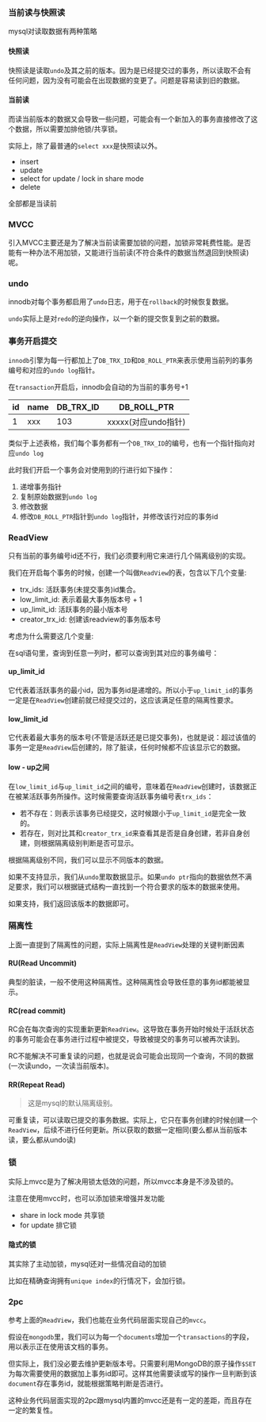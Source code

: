 ### 当前读与快照读

mysql对读取数据有两种策略

#### 快照读

快照读是读取`undo`及其之前的版本。因为是已经提交过的事务，所以读取不会有任何问题，因为没有可能会在出现数据的变更了。问题是容易读到旧的数据。

#### 当前读

而读当前版本的数据又会导致一些问题，可能会有一个新加入的事务直接修改了这个数据，所以需要加排他锁/共享锁。

实际上，除了最普通的`select xxx`是快照读以外。

+ insert
+ update
+ select for update / lock in share mode
+ delete

全部都是当读前



### MVCC

引入MVCC主要还是为了解决当前读需要加锁的问题，加锁非常耗费性能。是否能有一种办法不用加锁，又能进行当前读(不符合条件的数据当然退回到快照读)呢。

### undo

innodb对每个事务都启用了`undo`日志，用于在`rollback`的时候恢复数据。

`undo`实际上是对`redo`的逆向操作，以一个新的提交恢复到之前的数据。



### 事务开启提交

`innodb`引擎为每一行都加上了`DB_TRX_ID`和`DB_ROLL_PTR`来表示使用当前列的事务编号和对应的`undo log`指针。

在`transaction`开启后，innodb会自动的为当前的事务号+1

| id   | name | DB_TRX_ID | DB_ROLL_PTR         |
| ---- | ---- | --------- | ------------------- |
| 1    | xxx  | 103       | xxxxx(对应undo指针) |

类似于上述表格，我们每个事务都有一个`DB_TRX_ID`的编号，也有一个指针指向对应`undo log`

此时我们开启一个事务会对使用到的行进行如下操作：

1. 递增事务指针
2. 复制原始数据到`undo log`
3. 修改数据
4. 修改`DB_ROLL_PTR`指针到`undo log`指针，并修改该行对应的事务id



### ReadView

只有当前的事务编号id还不行，我们必须要利用它来进行几个隔离级别的实现。

我们在开启每个事务的时候，创建一个叫做`ReadView`的表，包含以下几个变量:

+ trx_ids: 活跃事务(未提交事务)id集合。
+ low_limit_id: 表示着最大事务版本号 + 1
+ up_limit_id: 活跃事务的最小版本号
+ creator_trx_id: 创建该readview的事务版本号

考虑为什么需要这几个变量:

在sql语句里，查询到任意一列时，都可以查询到其对应的事务编号：

#### up_limit_id

它代表着活跃事务的最小id，因为事务id是递增的。所以小于`up_limit_id`的事务一定是在`ReadView`创建前就已经提交过的，这应该满足任意的隔离性要求。

#### low_limit_id

它代表着最大事务的版本号(不管是活跃还是已提交事务)，也就是说：超过该值的事务一定是`ReadView`后创建的，除了脏读，任何时候都不应该显示它的数据。

#### low - up之间

在`low_limit_id`与`up_limit_id`之间的编号，意味着在`ReadView`创建时，该数据正在被某活跃事务所操作。这时候需要查询活跃事务编号表`trx_ids`：

+ 若不存在：则表示该事务已经提交，这时候跟小于`up_limit_id`是完全一致的。
+ 若存在，则对比其和`creator_trx_id`来查看其是否是自身创建，若非自身创建，则根据隔离级别判断是否可显示。



根据隔离级别不同，我们可以显示不同版本的数据。

如果不支持显示，我们从`undo`里取数据显示。如果`undo ptr`指向的数据依然不满足要求，我们可以根据链式结构一直找到一个符合要求的版本的数据来使用。

如果支持，我们返回该版本的数据即可。

### 隔离性

上面一直提到了隔离性的问题，实际上隔离性是`ReadView`处理的关键判断因素

#### RU(Read Uncommit)

典型的脏读，一般不使用这种隔离性。这种隔离性会导致任意的事务id都能被显示。

#### RC(read commit)

RC会在每次查询的实现重新更新`ReadView`。这导致在事务开始时候处于活跃状态的事务可能会在事务进行过程中被提交，导致被提交的事务可以被再次读到。

RC不能解决不可重复读的问题，也就是说会可能会出现同一个查询，不同的数据(一次读undo，一次读当前版本)。

#### RR(Repeat Read) 

> 这是mysql的默认隔离级别。

可重复读，可以读取已提交的事务数据。实际上，它只在事务创建的时候创建一个`ReadView`，后续不进行任何更新。所以获取的数据一定相同(要么都从当前版本读，要么都从undo读)



### 锁

实际上mvcc是为了解决用锁太低效的问题，所以mvcc本身是不涉及锁的。

注意在使用mvcc时，也可以添加锁来增强并发功能

+ share in lock mode 共享锁
+ for update 排它锁



#### 隐式的锁

其实除了主动加锁，mysql还对一些情况自动的加锁

比如在精确查询拥有`unique index`的行情况下，会加行锁。

### 2pc

参考上面的`ReadView`，我们也能在业务代码层面实现自己的`mvcc`。

假设在`mongodb`里，我们可以为每一个`documents`增加一个`transactions`的字段，用以表示正在使用该文档的事务。

但实际上，我们没必要去维护更新版本号。只需要利用MongoDB的原子操作`$SET`为每次需要使用的数据加上事务id即可。这样其他需要读或写的操作一旦判断到该`document`存在事务id，就能根据策略判断是否进行。

这种业务代码层面实现的2pc跟mysql内置的mvcc还是有一定的差距，而且存在一定的繁复性。